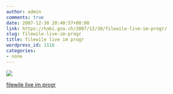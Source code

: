 ```yaml
---
author: admin
comments: true
date: 2007-12-30 20:40:57+00:00
link: https://habi.gna.ch/2007/12/30/filewile-live-im-progr/
slug: filewile-live-im-progr
title: filewile live im progr
wordpress_id: 1116
categories:
- none
---
```



 [![](https://static.flickr.com/2411/2150032572_c82a9fe3d5_m.jpg)](https://www.flickr.com/photos/habi/2150032572/)
   

 
  [filewile live im progr](https://www.flickr.com/photos/habi/2150032572/)
    

 




  

